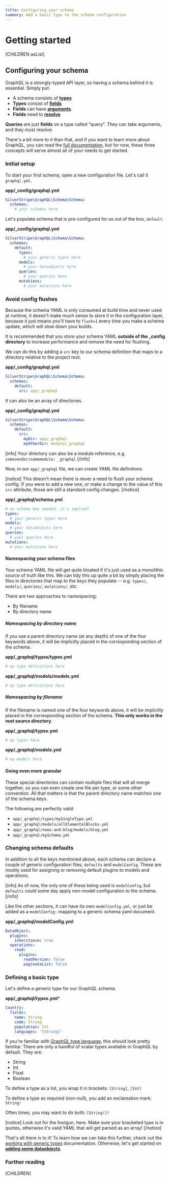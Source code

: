 ```yaml
---
title: Configuring your schema
summary: Add a basic type to the schema configuration
---
```


# Getting started

[CHILDREN asList]

## Configuring your schema

GraphQL is a strongly-typed API layer, so having a schema behind it is essential. Simply put:

* A schema consists of **[types](https://graphql.org/learn/schema/#type-system)**
* **Types** consist of **[fields](https://graphql.org/learn/queries/#fields)**
* **Fields** can have **[arguments](https://graphql.org/learn/queries/#arguments)**.
* **Fields** need to **[resolve](https://graphql.org/learn/execution/#root-fields-resolvers)**

**Queries** are just **fields** on a type called "query". They can take arguments, and they
must resolve.

There's a bit more to it than that, and if you want to learn more about GraphQL, you can read
the [full documentation](https://graphql.org/learn/), but for now, these three concepts will
serve almost all of your needs to get started.

### Initial setup

To start your first schema, open a new configuration file. Let's call it `graphql.yml`.

**app/_config/graphql.yml**
```yml
SilverStripe\GraphQL\Schema\Schema:
  schemas:
    # your schemas here
```

Let's populate schema that is pre-configured for us out of the box, `default`.

**app/_config/graphql.yml**
```yml
SilverStripe\GraphQL\Schema\Schema:
  schemas:
    default:
      types:
        # your generic types here
      models:
        # your dataobjects here
      queries:
        # your queries here
      mutations:
        # your mutations here
```

### Avoid config flushes

Because the schema YAML is only consumed at build time and never used at runtime, it doesn't
make much sense to store it in the configuration layer, because it just means you'll
have to `flush=1` every time you make a schema update, which will slow down your builds.

It is recommended that you store your schema YAML **outside of the _config directory** to
increase performance and remove the need for flushing.

We can do this by adding a `src` key to our schema definition that maps to a directory
relative to the project root.

**app/_config/graphql.yml**
```yml
SilverStripe\GraphQL\Schema\Schema:
  schemas:
    default:
      src: app/_graphql
```

It can also be an array of directories.

**app/_config/graphql.yml**
```yml
SilverStripe\GraphQL\Schema\Schema:
  schemas:
    default:
      src:
        myDir: app/_graphql
        myOtherDir: module/_graphql
```

[info]
Your directory can also be a module reference, e.g. `somevendor/somemodule: _graphql`
[/info]

Now, in our `app/_graphql` file, we can create YAML file definitions.

[notice]
This doesn't mean there is never a need to flush your schema config. If you were to add a new
 one, or make a change to the value of this `src` attribute, those are still a standard config changes.
[/notice]



**app/_graphql/schema.yml**
```yaml
# no schema key needed. it's implied!
types:
  # your generic types here
models:
  # your dataobjects here
queries:
  # your queries here
mutations:
  # your mutations here
```

#### Namespacing your schema files

Your schema YAML file will get quite bloated if it's just used as a monolithic source of truth
like this. We can tidy this up quite a bit by simply placing the files in directories that map
to the keys they populate -- e.g. `types/`, `models/`, `queries/`, `mutations/`, etc.

There are two approaches to namespacing:
* By filename
* By directory name

##### Namespacing by directory name

If you use a parent directory name (at any depth) of one of the four keywords above, it will
be implicitly placed in the corresponding section of the schema.

**app/_graphql/types/types.yml**
```yaml
# my type definitions here
```

**app/_graphql/models/models.yml**
```yaml
# my type definitions here
```

##### Namespacing by filename

If the filename is named one of the four keywords above, it will be implicitly placed 
in the corresponding section of the schema. **This only works in the root source directory**.

**app/_graphql/types.yml**
```yaml
# my types here
```

**app/_graphql/models.yml**
```yaml
# my models here
```
#### Going even more granular

These special directories can contain multiple files that will all merge together, so you can even
create one file per type, or some other convention. All that matters is that the parent directory name
matches one of the schema keys.

The following are perfectly valid:

* `app/_graphql/types/mySingleType.yml`
* `app/_graphql/models/allElementalBlocks.yml`
* `app/_graphql/news-and-blog/models/blog.yml`
* `app/_graphql/mySchema.yml`

### Changing schema defaults

In addition to all the keys mentioned above, each schema can declare a couple of generic
 configuration files, `defaults` and `modelConfig`. These are
 mostly used for assigning or removing  default plugins to models and operations.

[info]
As of now, the only one of these being used 
 is `modelConfig`, but `defaults` could some day apply non-model configuration to the schema.
[/info]

Like the other sections, it can have its own `modelConfig.yml`, or just be added as a `modelConfig:` 
mapping to a generic schema yaml document.

**app/_graphql/modelConfig.yml**
```yaml
DataObject:
  plugins:
    inheritance: true
  operations:
    read:
      plugins:
        readVersion: false
        paginateList: false
```


### Defining a basic type

Let's define a generic type for our GraphQL schema.

**app/_graphql/types.yml***
```yaml
Country:
  fields:
    name: String
    code: String
    population: Int
    languages: '[String]'
```

If you're familiar with [GraphQL type language](https://graphql.org/learn/schema/#type-language), this should look pretty familiar. There are only a handful of scalar types available in
GraphQL by default. They are:

* String
* Int
* Float
* Boolean

To define a type as a list, you wrap it in brackets: `[String]`, `[Int]`

To define a type as required (non-null), you add an exclamation mark: `String!`

Often times, you may want to do both: `[String!]!`

[notice]
Look out for the footgun, here. Make sure your bracketed type is in quotes, otherwise it's valid YAML that will get parsed as an array!
[/notice]

That's all there is to it! To learn how we can take this further, check out the
[working with generic types](working_with_generic_types) documentation. Otherwise,
let's get started on [**adding some dataobjects**](working_with_dataobjects).


### Further reading

[CHILDREN]
